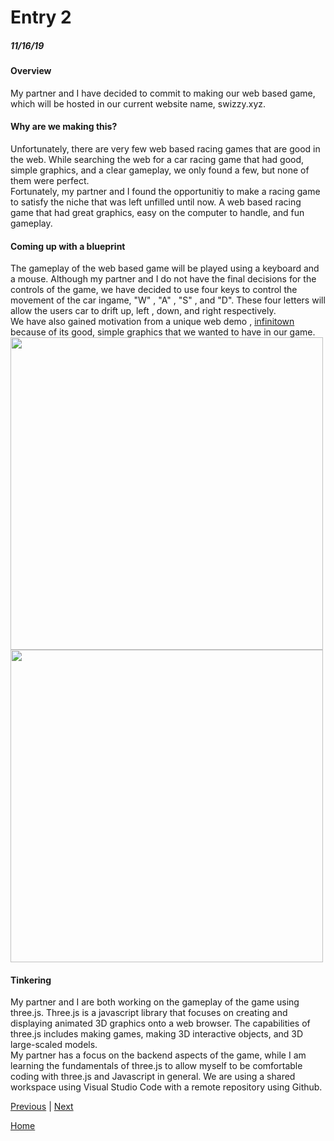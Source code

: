 # Entry 2
##### 11/16/19

#### Overview
  My partner and I have decided to commit to making our web based game, which will be hosted in our current website name, swizzy.xyz.

#### Why are we making this?
  Unfortunately, there are very few web based racing games that are good in the web. While searching the web for a car racing game that had good, simple graphics, and a clear gameplay, we only found a few, but none of them were perfect.
  <br>
  Fortunately, my partner and I found the opportunitiy to make a racing game to satisfy the niche that was left unfilled until now. A web based racing game that had great graphics, easy on the computer to handle, and fun gameplay.

#### Coming up with a blueprint
  The gameplay of the web based game will be played using a keyboard and a mouse. Although my partner and I do not have the final decisions for the controls of the game, we have decided to use four keys to control the movement of the car ingame, "W" , "A" , "S" , and "D". These four letters will allow the users car to drift up, left , down, and right respectively.
  <br>
  We have also gained motivation from a unique web demo , [infinitown](https://demos.littleworkshop.fr/infinitown) because of its good, simple graphics that we wanted to have in our game.
  <img src="https://toppng.com/uploads/preview/wasd-keys-png-wasd-keys-11562858827u3bz8nzi7e.png"  height="500" width="500" >
  <br>
  <img src="https://i.gyazo.com/3818000583c99ef2151f66c2b022756b.jpg"  height="500" width="500" >


#### Tinkering
  My partner and I are both working on the gameplay of the game using three.js. Three.js is a javascript library that focuses on creating and displaying animated 3D graphics onto a web browser. The capabilities of three.js includes making games, making 3D interactive objects, and 3D large-scaled models.
  <br>
  My partner has a focus on the backend aspects of the game, while I am learning the fundamentals of three.js to allow myself to be comfortable coding with three.js and Javascript in general.
  We are using a shared workspace using Visual Studio Code with a remote repository using Github.

[Previous](entry01.md) | [Next](entry03.md)

[Home](../README.md)

